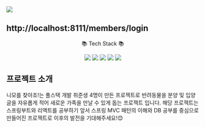 
  <div>
    <img src="https://capsule-render.vercel.app/api?type=waving&color=auto&height=300&section=header&text=니모를%20찾아조!&fontSize=90" />
    <h2>http://localhost:8111/members/login</h2>

  </div>
 <div  align=center>
   <p>📚 Tech Stack 📚 </p>
      <img src="https://img.shields.io/badge/Java-ED8B00?style=for-the-badge&logo=openjdk&logoColor=white">
      <img src="https://img.shields.io/badge/Oracle-F80000?style=for-the-badge&logo=Oracle&logoColor=white">
      <img src="https://img.shields.io/badge/Thymeleaf-%23005C0F.svg?style=for-the-badge&logo=Thymeleaf&logoColor=white">
<!--       <img src="https://img.shields.io/badge/spring-%236DB33F.svg?style=for-the-badge&logo=spring&logoColor=white"> -->
      <img src="https://img.shields.io/badge/HTML-239120?style=for-the-badge&logo=html5&logoColor=white">
      <img src="https://img.shields.io/badge/CSS-239120?&style=for-the-badge&logo=css3&logoColor=white">
  </div>
  <div>
    <h2>프로젝트 소개</h2>
    <p>니모를 찾아조!는 풀스택 개발 취준생 4명이 만든 프로젝트로 반려동물을 분양 및 입양 글을 자유롭게 적어 새로운 가족을 만날 수 있게 돕는 프로젝트 입니다. 해당 프로젝트는 스프링부트와 리액트를 공부하기 앞서 스프링 MVC 패턴의 이해와 DB 공부를 중심으로 만들어진 프로젝트로 이후의 발전을 기대해주세요!😊</p>
  </div>
  
<!-- <img src="https://github.com/limfarmer/find_nimo/assets/129915370/13e91c1d-98e6-4f6f-9ec8-a9c92fa2cd09"> -->


